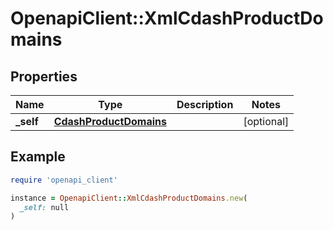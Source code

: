 # OpenapiClient::XmlCdashProductDomains

## Properties

| Name | Type | Description | Notes |
| ---- | ---- | ----------- | ----- |
| **_self** | [**CdashProductDomains**](CdashProductDomains.md) |  | [optional] |

## Example

```ruby
require 'openapi_client'

instance = OpenapiClient::XmlCdashProductDomains.new(
  _self: null
)
```

